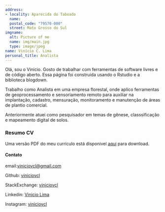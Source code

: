 ```yaml
---
address:
- locality: Aparecida do Taboado
  name: 
  postal_code: "79570-000"
  street: Mato Grosso do Sul
imgname:
  alt: Picture of me
  name: img/main.jpg
  type: image/jpeg
name: Vinício C. Lima 
personal_title: Analista 
---
```


Olá, sou o Vinicio. Gosto de trabalhar com ferramentas de software livres e de código aberto. Essa página foi construida usando o Rstudio e a biblioteca blogdown.  


Trabalho como Analista em uma empresa florestal, onde aplico ferramentas de geoprocessamento e sensoriamento remoto para auxiliar na implantação, cadastro, mensuração, monitoramento e manutenção de áreas de plantio comercial.


Anteriormente atuei como pesquisador em temas de gênese, classsificação e mapeamento digital de solos.

### Resumo CV

Uma versão PDF do meu currículo está disponivel [aqui](https://github.com/viniciovcl/Vinicio-Vitae/blob/master/Vitae%20Vinicio/Vitae-Vinicio.pdf) para download. 


#### Contato

email:viniciovcl@gmail.com

Github: [viniciovcl](https://github.com/viniciovcl)

StackExchange: [viniciovcl](https://gis.stackexchange.com/users/129911/viniciovcl)

Linkedin: [Vinicio Lima](https://www.linkedin.com/public-profile/settings?lipi=urn%3Ali%3Apage%3Ad_flagship3_profile_self_edit_contact-info%3Bl1%2FEX52aQzu496LdsjovLA%3D%3D)

Instagram: [viniciovcl](https://www.instagram.com/viniciovcl?utm_source=qr&igsh=MWswdmMzbGxoNHQ1eA==)



